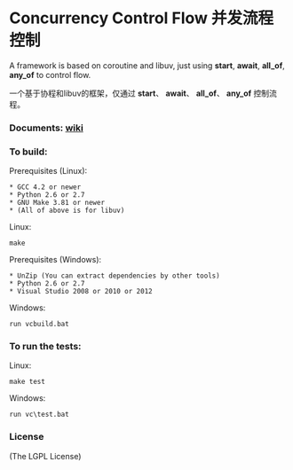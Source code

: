 Concurrency Control Flow 并发流程控制
========

A framework is based on coroutine and libuv, just using **start**, **await**, **all_of**, **any_of** to control flow.

一个基于协程和libuv的框架，仅通过 **start**、 **await**、 **all_of**、 **any_of** 控制流程。

### Documents: [wiki](https://github.com/chishaxie/cocoflow/wiki/%E4%B8%BB%E9%A1%B5)

### To build:

Prerequisites (Linux):

    * GCC 4.2 or newer
    * Python 2.6 or 2.7
    * GNU Make 3.81 or newer
    * (All of above is for libuv)
	
Linux:

    make
	
Prerequisites (Windows):

    * UnZip (You can extract dependencies by other tools)
    * Python 2.6 or 2.7
    * Visual Studio 2008 or 2010 or 2012
	
Windows:

    run vcbuild.bat
	
### To run the tests:

Linux:

    make test
	
Windows:

	run vc\test.bat
	
### License

(The LGPL License)
